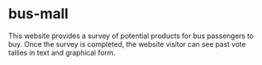 # bus-mall
This website provides a survey of potential products for bus passengers to buy. Once the survey is completed, the website visitor can see past vote tallies in text and graphical form. 
